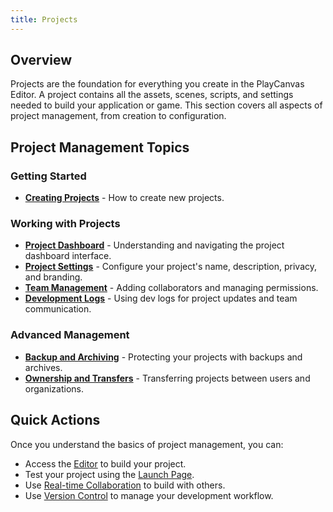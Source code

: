 ```yaml
---
title: Projects
---
```


## Overview

Projects are the foundation for everything you create in the PlayCanvas Editor. A project contains all the assets, scenes, scripts, and settings needed to build your application or game. This section covers all aspects of project management, from creation to configuration.

## Project Management Topics

### Getting Started

- **[Creating Projects](creating)** - How to create new projects.

### Working with Projects

- **[Project Dashboard](dashboard)** - Understanding and navigating the project dashboard interface.
- **[Project Settings](settings)** - Configure your project's name, description, privacy, and branding.
- **[Team Management](team-management)** - Adding collaborators and managing permissions.
- **[Development Logs](dev-logs)** - Using dev logs for project updates and team communication.

### Advanced Management

- **[Backup and Archiving](backup-archiving)** - Protecting your projects with backups and archives.
- **[Ownership and Transfers](ownership-transfers)** - Transferring projects between users and organizations.

## Quick Actions

Once you understand the basics of project management, you can:

- Access the [Editor](../interface) to build your project.
- Test your project using the [Launch Page](../interface/launch-page).
- Use [Real-time Collaboration](../realtime-collaboration) to build with others.
- Use [Version Control](../version-control) to manage your development workflow.
